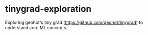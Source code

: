 # tinygrad-exploration
Exploring geohot's tiny grad (https://github.com/geohot/tinygrad) to understand core ML concepts.
